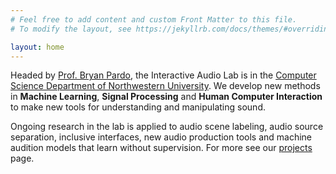 ```yaml
---
# Feel free to add content and custom Front Matter to this file.
# To modify the layout, see https://jekyllrb.com/docs/themes/#overriding-theme-defaults

layout: home
---
```

Headed by [Prof. Bryan Pardo](https://users.cs.northwestern.edu/~pardo), the Interactive Audio Lab is in the [Computer Science Department of Northwestern University](https://www.mccormick.northwestern.edu/computer-science/). We develop new methods in **Machine Learning**, **Signal Processing** and **Human Computer Interaction** to make new tools for understanding and manipulating sound. 

Ongoing research in the lab is applied to audio scene labeling, audio source separation, inclusive interfaces, new audio production tools and machine audition models that learn without supervision. For more see our [projects](/projects) page.
